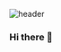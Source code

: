 ![header](https://capsule-render.vercel.app/api?type=waving&height=200&text=DongMinKim&fontAlign=80&fontAlignY=40&color=gradient)

### Hi there 👋

<!--
**ubd2000/ubd2000** is a ✨ _special_ ✨ repository because its `README.md` (this file) appears on your GitHub profile.

Here are some ideas to get you started:

- 🔭 I’m currently working on ...
- 🌱 I’m currently learning ...
- 👯 I’m looking to collaborate on ...
- 🤔 I’m looking for help with ...
- 💬 Ask me about ...
- 📫 How to reach me: ...
- 😄 Pronouns: ...
- ⚡ Fun fact: ...
-->

